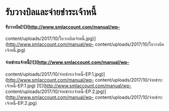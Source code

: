 # รับวางบิลและจ่ายชำระเจ้าหนี้

#### รับวางบิล[![](http://www.smlaccount.com/manual/wp-
content/uploads/2017/10/ใบวางบิลเจ้าหนี้.jpg)](http://www.smlaccount.com/manual/wp-
content/uploads/2017/10/ใบวางบิลเจ้าหนี้.jpg)

#### จ่ายชำระเจ้าหนี้[![](http://www.smlaccount.com/manual/wp-
content/uploads/2017/10/จ่ายชำระเจ้าหนี้-EP.1.jpg)](http://www.smlaccount.com/manual/wp-
content/uploads/2017/10/จ่ายชำระเจ้าหนี้-EP.1.jpg)
[![](http://www.smlaccount.com/manual/wp-
content/uploads/2017/10/จ่ายชำระเจ้าหนี้-EP.2.jpg)](http://www.smlaccount.com/manual/wp-
content/uploads/2017/10/จ่ายชำระเจ้าหนี้-EP.2.jpg)

       

